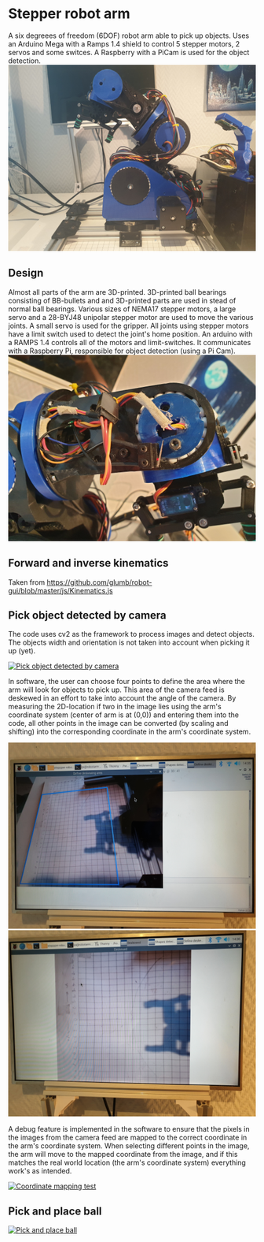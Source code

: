 # Stepper robot arm
A six degreees of freedom (6DOF) robot arm able to pick up objects. Uses an Arduino Mega with a Ramps 1.4 shield to control 5 stepper motors, 2 servos and some switces. A Raspberry with a PiCam is used for the object detection.
![arm](images/arm.jpg)

## Design
Almost all parts of the arm are 3D-printed. 3D-printed ball bearings consisting of BB-bullets and and 3D-printed parts are used in stead of normal ball bearings.
Various sizes of NEMA17 stepper motors, a large servo and a 28-BYJ48  unipolar stepper motor are used to move the various joints. A small servo is used for the gripper. All joints using stepper motors have a limit switch used to detect the joint's home position. 
An arduino with a RAMPS 1.4 controls all of the motors and limit-switches. It communicates with a Raspberry Pi, responsible for object detection (using a Pi Cam).
![bearing](images/bearing_1.jpg)

## Forward and inverse kinematics
Taken from https://github.com/glumb/robot-gui/blob/master/js/Kinematics.js
## Pick object detected by camera
The code uses cv2 as the framework to process images and detect objects. The objects width and orientation is not taken into account when picking it up (yet).

[![Pick object detected by camera](https://img.youtube.com/vi/NfAm4Rar-Uk/0.jpg)](https://youtu.be/NfAm4Rar-Uk)

In software, the user can choose four points to define the area where the arm will look for objects to pick up. This area of the camera feed is deskewed in an effort to take into account the angle of the camera. By measuring the 2D-location if two in the image lies using the arm's coordinate system (center of arm is at (0,0)) and entering them into the code, all other points in the image can be converted (by scaling and shifting) into the corresponding coordinate in the arm's coordinate system.

![select_area](images/select_area.jpg)
![selected_area](images/selected_area.jpg)

A debug feature is implemented in the software to ensure that the pixels in the images from the camera feed are mapped to the correct coordinate in the arm's coordinate system. When selecting different points in the image, the arm will move to the mapped coordinate from the image, and if this matches the real world location (the arm's coordinate system) everything work's as intended.

[![Coordinate mapping test](https://img.youtube.com/vi/9uHPGsZpFGw/0.jpg)](https://youtu.be/9uHPGsZpFGw)

## Pick and place ball

[![Pick and place ball](https://img.youtube.com/vi/iDKqw5VlQdQ/0.jpg)](https://youtu.be/iDKqw5VlQdQ)



